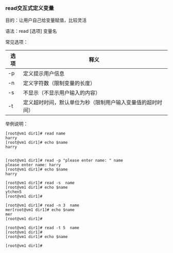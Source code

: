 ### read交互式定义变量

目的：让用户自己给变量赋值，比较灵活

语法：read [选项] 变量名

常见选项：

| 选项 | 释义                                                       |
| ---- | ---------------------------------------------------------- |
| -p   | 定义提示用户信息                                           |
| -n   | 定义字符数（限制变量的长度）                               |
| -s   | 不显示（不显示用户输入的内容）                             |
| -t   | 定义超时时间，默认单位为秒（限制用户输入变量值的超时时间） |

举例说明：

```
[root@vm1 dir1]# read name
harry
[root@vm1 dir1]# echo $name
harry


[root@vm1 dir1]# read -p "please enter name: " name
please enter name: harry
[root@vm1 dir1]# echo $name
harry

[root@vm1 dir1]# read -s  name
[root@vm1 dir1]# echo $name
ytchen5
[root@vm1 dir1]# 

[root@vm1 dir1]# read -n 3  name
mer[root@vm1 dir1]# echo $name
mer
[root@vm1 dir1]# 

[root@vm1 dir1]# read -t 5  name
[root@vm1 dir1]# 
[root@vm1 dir1]# echo $name

[root@vm1 dir1]#  
```

